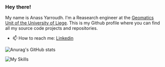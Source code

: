 ### Hey there!

My name is Anass Yarroudh. I'm a Reasearch engineer at the [Geomatics Unit of the University of Liege](http://geomatics.ulg.ac.be/). This is my Github profile where you can find all my source code projects and repositories.
- 📫 How to reach me: [Linkedin](https://www.linkedin.com/in/anass-yarroudh/)  

![Anurag's GitHub stats](https://github-readme-stats.vercel.app/api?username=Yarroudh&show_icons=true&theme=transparent)

![My Skills](https://skillicons.dev/icons?i=py,c++,javascript,react,nodejs,git)
